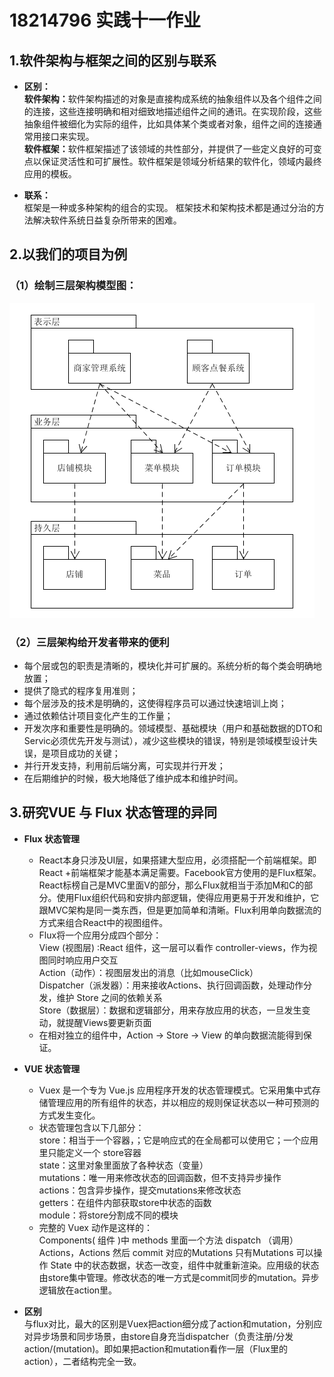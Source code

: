 # 18214796 实践十一作业

## 1.软件架构与框架之间的区别与联系
* <b>区别：</b>  
  <b>软件架构：</b>软件架构描述的对象是直接构成系统的抽象组件以及各个组件之间的连接，这些连接明确和相对细致地描述组件之间的通讯。在实现阶段，这些抽象组件被细化为实际的组件，比如具体某个类或者对象，组件之间的连接通常用接口来实现。  
  <b>软件框架：</b>软件框架描述了该领域的共性部分，并提供了一些定义良好的可变点以保证灵活性和可扩展性。软件框架是领域分析结果的软件化，领域内最终应用的模板。

* <b>联系：</b>  
  框架是一种或多种架构的组合的实现。
  框架技术和架构技术都是通过分治的方法解决软件系统日益复杂所带来的困难。

## 2.以我们的项目为例 
### （1）绘制三层架构模型图：
![三层架构模型](img/architecture_diagram/mm.png)

### （2）三层架构给开发者带来的便利
* 每个层或包的职责是清晰的，模块化并可扩展的。系统分析的每个类会明确地放置；
* 提供了隐式的程序复用准则；
* 每个层涉及的技术是明确的，这使得程序员可以通过快速培训上岗；
* 通过依赖估计项目变化产生的工作量；
* 开发次序和重要性是明确的。领域模型、基础模块（用户和基础数据的DTO和Servic必须优先开发与测试），减少这些模块的错误，特别是领域模型设计失误，是项目成功的关键；
* 并行开发支持，利用前后端分离，可实现并行开发；
* 在后期维护的时候，极大地降低了维护成本和维护时间。

## 3.研究VUE 与 Flux 状态管理的异同
* <b> Flux 状态管理 </b>  
  * React本身只涉及UI层，如果搭建大型应用，必须搭配一个前端框架。即React +前端框架才能基本满足需要。Facebook官方使用的是Flux框架。React标榜自己是MVC里面V的部分，那么Flux就相当于添加M和C的部分。使用Flux组织代码和安排内部逻辑，使得应用更易于开发和维护，它跟MVC架构是同一类东西，但是更加简单和清晰。Flux利用单向数据流的方式来组合React中的视图组件。  
  * Flux将一个应用分成四个部分：  
    View (视图层) :React 组件，这一层可以看作 controller-views，作为视图同时响应用户交互  
    Action（动作）：视图层发出的消息（比如mouseClick）  
    Dispatcher（派发器）：用来接收Actions、执行回调函数，处理动作分发，维护 Store 之间的依赖关系  
    Store（数据层）：数据和逻辑部分，用来存放应用的状态，一旦发生变动，就提醒Views要更新页面  
  * 在相对独立的组件中，Action -> Store -> View 的单向数据流能得到保证。  


* <b>VUE 状态管理 </b>  
  * Vuex 是一个专为 Vue.js 应用程序开发的状态管理模式。它采用集中式存储管理应用的所有组件的状态，并以相应的规则保证状态以一种可预测的方式发生变化。  
  * 状态管理包含以下几部分：  
    store：相当于一个容器，；它是响应式的在全局都可以使用它；一个应用里只能定义一个 store容器  
    state：这里对象里面放了各种状态（变量）  
    mutations：唯一用来修改状态的回调函数，但不支持异步操作  
    actions：包含异步操作，提交mutations来修改状态  
    getters：在组件内部获取store中状态的函数  
    module：将store分割成不同的模块  
  * 完整的 Vuex 动作是这样的：   
    Components( 组件 )中 methods 里面一个方法 dispatch （调用）Actions，Actions 然后 commit 对应的Mutations 只有Mutations 可以操作 State 中的状态数据，状态一改变，组件中就重新渲染。应用级的状态由store集中管理。修改状态的唯一方式是commit同步的mutation。异步逻辑放在action里。  

* <b>区别 </b>   
与flux对比，最大的区别是Vuex把action细分成了action和mutation，分别应对异步场景和同步场景，由store自身充当dispatcher（负责注册/分发action/(mutation)。即如果把action和mutation看作一层（Flux里的action），二者结构完全一致。